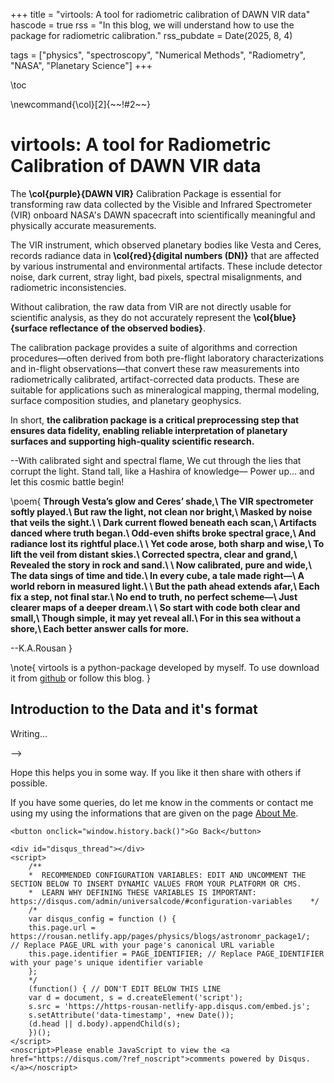 +++
title = "virtools: A tool for radiometric calibration of DAWN VIR data"
hascode = true
rss = "In this blog, we will understand how to use the package for radiometric calibration."
rss_pubdate = Date(2025, 8, 4)

tags = ["physics", "spectroscopy", "Numerical Methods", "Radiometry", "NASA", "Planetary Science"]
+++

\toc

\newcommand{\col}[2]{~~~<span style="color:~~~#1~~~">~~~!#2~~~</span>~~~}

# virtools: A tool for Radiometric Calibration of DAWN VIR data
The  **\col{purple}{DAWN VIR}** Calibration Package is essential for transforming raw data collected by the Visible and Infrared Spectrometer (VIR) onboard NASA's DAWN spacecraft into scientifically meaningful and physically accurate measurements.

The VIR instrument, which observed planetary bodies like Vesta and Ceres, records radiance data in **\col{red}{digital numbers (DN)}** that are affected by various instrumental and environmental artifacts. These include detector noise, dark current, stray light, bad pixels, spectral misalignments, and radiometric inconsistencies.

Without calibration, the raw data from VIR are not directly usable for scientific analysis, as they do not accurately represent the **\col{blue}{surface reflectance of the observed bodies}**.

The calibration package provides a suite of algorithms and correction procedures—often derived from both pre-flight laboratory characterizations and in-flight observations—that convert these raw measurements into radiometrically calibrated, artifact-corrected data products. These are suitable for applications such as mineralogical mapping, thermal modeling, surface composition studies, and planetary geophysics.

In short, **the calibration package is a critical preprocessing step that ensures data fidelity, enabling reliable interpretation of planetary surfaces and supporting high-quality scientific research.**

--With calibrated sight and spectral flame,
We cut through the lies that corrupt the light.
Stand tall, like a Hashira of knowledge—
Power up… and let this cosmic battle begin!

\poem{
**Through Vesta’s glow and Ceres’ shade,\\
The VIR spectrometer softly played.\\
But raw the light, not clean nor bright,\\
Masked by noise that veils the sight.\\
\\
Dark current flowed beneath each scan,\\
Artifacts danced where truth began.\\
Odd-even shifts broke spectral grace,\\
And radiance lost its rightful place.\\
\\
Yet code arose, both sharp and wise,\\
To lift the veil from distant skies.\\
Corrected spectra, clear and grand,\\
Revealed the story in rock and sand.\\
\\
Now calibrated, pure and wide,\\
The data sings of time and tide.\\
In every cube, a tale made right—\\
A world reborn in measured light.\\
\\
But the path ahead extends afar,\\
Each fix a step, not final star.\\
No end to truth, no perfect scheme—\\
Just clearer maps of a deeper dream.\\
\\
So start with code both clear and small,\\
Though simple, it may yet reveal all.\\
For in this sea without a shore,\\
Each better answer calls for more.**

--K.A.Rousan
}


\note{
    virtools is a python-package developed by myself. To use download it from [github](https://github.com/aburousan/virtools) or follow this blog.
}
## Introduction to the Data and it's format
Writing...
<!-- I will be assuming that readers have some basic knowledge on **metric**. But still to be sure, let's start by discussing a bit on it.
\defn{
    Metric is an object that turns coordinat distance into physical distance. It is normally represented by $g$.
    
    In a more rigorous sense, Metric is a tensor, which maps $2$ vectors onto a real number. That real number tells us what is the distance between those two vectors.
}
Let's see this using an example:
\exam{
    In 3-D Euclidean Space, the **physical distance** between two points separated by the infinitesimal coordinate distance $dx$, $dy$ and $dz$ is,
    $$
    ds^2 = dx^2 + dy^2 + dz^2 = \sum_{i,j}^3\delta_{ij} dx^i dx^j = \sum_{i,j}g_{ij} dx^i dx^j
    $$
    where $x_1 = x$, $x_2=y$ and $x_3=z$. As, we can clearly see $g_{ij}=\delta_{ij}$, i.e.,
    $$
    g_{euc} =
        \begin{pmatrix}
        1 & 0 & 0 \\
        0 & 1 & 0 \\
        0 & 0 & 1
        \end{pmatrix}
    $$
}
Let's see one more example.
\exam{
    Let's say we have two points. They have a coordinate values $(r,\theta, \phi)$ and $(r+dr, \theta+d\theta, \phi+d\phi)$. The distance between this two points are,
    $$
    ds^2 = dr^2+r^2 d\theta^2+r^2 \sin^2(\theta) d\phi^2 = \sum_{i,j}^3g_{ij}dx^i dx^j
    $$
    where $x_1 = r$, $x_2=\theta$ and $x_3=\phi$. Here the metric is,
    $$
    g =
        \begin{pmatrix}
        1 & 0 & 0 \\
        0 & r^2 & 0 \\
        0 & 0 & r^2 \sin^2(\theta)
        \end{pmatrix}
    $$
}
It should be noted that people using different coordinate systems won't necessarily agree on the **coordinate distance** between two points, but they will always agree on the **physical distance**, $ds$, i.e., $ds$ is an **\col{red}{invariant}**.

I hope those two examples makes it clear that **\col{purple}{metric helps us to measure physical distance}** and in general it should depend upon the position itself, i.e., $g=g(t,\vec{x})$.

Normally, we actally use **\col{blue}{Einstein's equation}** to find the metric for a given matter and energy distribution. But here we will assume a **Spatial Homogeneity and Isotropy of the Universe** which implies that universe can be represented by a time-ordered sequence of $3-D$ spatial slices. The $4-D$ line element can be written as,
$$
ds^2 = -c^2 dt^2 + a^2(t)\Big(\frac{dr^2}{1- k r^2/R_0^2}+r^2 d\Omega^2\Big)\label{metricgen}
$$
where $d\Omega^2=d\theta^2+\sin^2(\theta)d\phi^2$ and $R_0$ is the curvature of the universe. $k$ defines the type of the universe. If $k=0$ it means flat universe. For $k=1$ and $k=-1$, we have closed and open universe respectively. The function $a(t)$ is called **\col{purple}{scale factor}**, which represent the fact that our universe expands as time goes on.

\note{
1. AstronomR can actually do the calculation for all of those.
2. In the metric(eqn-\eqref{metricgen}), we have a rescaling symmetry, i.e., If we simultaneously rescale $a$, $r$ and $R_0$ by a constant $\lambda$ the geometry of the spacetime remains same. We will use this **freedom to set the scale factor today, at $t=t_0$, to be unity, $a(t_0)=1$**. The scale $R_0$ is then the physical curvature scale today.

It should be remembered throughout this blog using the subscript $0$ to denote quantities evaluated today, at $t=t_0$,
}
## What Hubble Parameter and Constant?
To understand the idea of we have to remember there are two coordinates in the picture.
1. Comoving Coordinate,$r$ (This is the coordinate of the grid. The numbers stick on the grid).
2. Physical Coordinate, $r_{phy}=a(t)r$(THis is the actual physical distance we measure).
~~~
<div class="row">
  <div class="container">
    <img class="left" src="/assets/Physics/blogs/Finding_age_astroR1/scale_fact.jpg" >
    <div style="clear: both"></div>      
  </div>
</div>
~~~
In this image the lattice points are the numbers on the grid and they represent **Comoving Coordinates**.

Now, let's consider a galaxy with a trajectory $\vec{r}(t)$ in comoving coordinates and $\vec{r}_{phy}=a(t)\vec{r}$ in physical coordinates. The physical velocity of the galaxy is,
$$
\vec{v}_{phy} = \frac{d}{dt}\vec{r}_{phy} = \frac{da}{dt}\vec{r}+a(t)\frac{d\vec{r}}{dt} = \frac{\dot{a}}{a} \vec{r}_{phy}+ \vec{v}_{pec}
$$
The first term represent the **velocity of the galaxy resulting from the expansion of the space between the origin and $\vec{r}_{phy}(t)$**. We can define the **coefficient of $\vec{r}_{phy}$** as **\col{purple}{Hubble Parameter}**, i.e.,
$$
H = \frac{\dot{a}(t)}{a(t)}
$$
\note{
    We can use something known as **Redshift**($z$) rather than **Scale Factor**($a$). Recall that the wavelength of light is inversely proportional to the photon energy $\lambda = h/E$, where $h$ is Planck's constant. We can show, 
    $$
\frac{1}{E}\frac{dE}{dt} = -\frac{\dot{a}}{a}
    $$
    which implies $E\propto a^{-1}$, the wavelength therefore scales as $\lambda \propto a(t)$. Light emitted at a time $t_i$ with wavelength $\lambda_i$ will therefore be observed at a later time $t_f$ with a larger wavelength,
    $$\lambda_f = \frac{a(t_f)}{a(t_i)}\lambda_i$$
    This increase of the observed wavelength is called redshift, as red light has a longer wavelength than blue.
    
    We can easily see,
    $$
    z+1 = \frac{a(t_0)}{a(t_i)} =  \frac{1}{a(t_i)}
    $$
    where $a(t_0)=1$ where $t_0$ is today's time.
}
At time $t=t_0$, i.e., today, $H(t_0) = H_0$. This is called **\col{purple}{Hubble Constant}**. This is written as $H_0 = 100 h \ km\cdot s^{-1} \cdot Mpc^{-1}$, where $h$ is a parameter with value of $0.674\pm 0.005$. This is found from CMB anisotropy spectrum.
## Setting up Friedmann Equation
Upto this point we have assumed $a(t)$ as some unknown function of time. Now, let's invest a bit more and find some equation which tells us about $a(t)$.

Let's start with **Einstein Equation**,
$$
G_{\mu \nu}=\frac{8 \pi G}{c^4}T_{\mu \nu}\label{einseq}
$$
We will take $T_{\mu \nu}$ of the perfect fluid,
$$
T_{\mu \nu} = \Big( \rho+\frac{P}{c^2} \Big)U_\mu U_\nu + P g_{\mu \nu}
$$
where $\rho c^2$ & $P$ are the energy density and the pressure in the rest frame of the fluid and $U^\mu$ is its four-velocity relative to a comoving observer.

Now, using the definition of Einstein Tensor,
$$
G_{\mu \nu} = R_{\mu \nu} - \frac{R}{2}g_{\mu \nu}
$$
where $R_{\mu \nu}$ is the **Ricci Tensor** and $R = R^{\mu}_{\mu}=g^{\mu \nu}R_{\mu \nu}$ is the **Ricci scalar**.

Now, using the formula of ricci tensor, we get,
\begin{align}
R_{00} =& -\frac{3}{c^2}\frac{\ddot{a}}{a}\\
R_{ij} =& \frac{1}{c^2}\Bigg[ \frac{\ddot{a}}{a} + 2\Big( \frac{\dot{a}}{a} \Big)^2 + \frac{2 k c^2}{a^2 R_0^2} \Bigg]g_{ij}\\
R =& \frac{6}{c^2}\Bigg[ \frac{\ddot{a}}{a} + \Big( \frac{\dot{a}}{a} \Big)^2 + \frac{k c^2}{a^2 R_0^2} \Bigg]
\end{align}
Using these along with $G^{\mu}_{\nu} = g^{\mu \alpha}G_{\alpha \nu}$, we have,

\begin{align}
G^0_0 =& -\frac{3}{c^2}\Bigg[ \Big( \frac{\dot{a}}{a} \Big)^2 + \frac{kc^2}{a^2 R_0^2}\Bigg]\\
G^i_j =& -\frac{1}{c^2}\Bigg[ 2\frac{\ddot{a}}{a}+ \Big( \frac{\dot{a}}{a} \Big)^2 + \frac{k c^2}{a^2 R_0^2} \Bigg]\delta^i_j
\end{align}
Putting these in eqn-\eqref{einseq}, we have,
$$
\Big(\frac{\dot{a}}{a}\Big)^2=H^2 = \frac{8\pi G}{3}\rho - \frac{k c^2}{a^2 R_0^2}
$$
This is called **\col{purple}{Friedmann Equation}**. $\rho$ should be understood as the sum of all contribution to the energy density of the universe. Here $\rho = \rho_r + \rho_m + \rho_\Lambda + \rho_k$ where $\rho_r$, $\rho_m$, $\rho_\Lambda$ and $\rho_k$ corresponds to the density of radiation, matter, vacuum and curvature respectively.

In a flat universe($k=0$), we have,
$$
\rho_0 = \rho_{crit,0}= \frac{3H_0^2}{8\pi G} = 1.9\times 10^{-29} h^2 gm/cm^3
$$
This is called **Critical Density**. Using this we can write Friedmann Equation as,

$$
\Big(\frac{H}{H_0}\Big)^2=\Omega_r a^{-4}+\Omega_m a^{-3}+\Omega_k a^{-2}+\Omega_\Lambda
$$
where $\Omega_i = \Omega_{i,0}=\rho_{i,0}/\rho_{crit,0}$ and $i=r,m,\Lambda, \cdots$ & $\Omega_k = -kc^2/(R_0 H_0)^2$.

Using this equation we can find the **\col{purple}{age of the universe}** for different cosmological model. For that, we use another form of the equation,
$$
H_0 t = \int_0^a \frac{da}{\sqrt{\Omega_r a^{-2}+\Omega_m a^{-1}+\Omega_\Lambda a^{2}+\Omega_k}}
$$
Now, let's see what we get!
## Determining the age of the universe using AstronomR
In **AstronomR** to start doing cosmological calculations, we need to first define a cosmological model using $h,\Omega_i's$. Let's first see how:
\rcode{r1}{
library(astronomR)
cosmo <- astronomR:::cosmology_model(hubble_constant_fact=0.6774, curvature_crit = 0, dark_matter_crit = 0.6911, matter_crit = 0.3089, radiation_crit = 0)
print(cosmo)
}
As we can see as the curvature is taken to be $0$, it is giving us a model with flat universe.

To find the age we can use the function `age_of_universe` which takes two parameter. The first one is some cosmological model and the second one is unit. Unit can take $2$ values. The default is **year** and another one is **GY** or **Giga-Year**.
### For single component universe
Let's first consider a **flat matter dominated universe**, i.e., only $\Omega_m$ exist other omega's are $0$. 

In this case, we will have the model as,
```R
cosmo <- astronomR:::cosmology_model(hubble_constant_fact=0.6774, curvature_crit = 0, dark_matter_crit = 0, matter_crit = 1, radiation_crit = 0)
print(cosmo)
```
```
$hubble_constant_fact
[1] 0.6774

$dark_matter_crit
[1] 0

$matter_crit
[1] 1

$radiation_crit
[1] 0

$type
[1] "FlatLCDM"

$h_per_s
[1] 2.194948e-20
```
The last value is $h$'s value but in seconds.

Now run,
```R
astronomR:::age_of_universe(cosmo)
```
```
[1] 9631145240
```
This is the age of the universe(9.63 billion years).
\note{
    We can actually find it analytically. It is,
    $$
    t_0 = \frac{2}{3H_0} \approx 9\times 10^9 \ Yr
    $$
}
This is the famous **age problem**. The age of a pure matter universe is shorter than that of the oldest stars. So, we can't have only matter dominated universe.
<!-- \codeoutput{r1} -->
<!-- ### Two-Component Universe
Now, let's consider a matter and radiation dominated universe.
```R
c1 <- astronomR:::cosmology_model(hubble_constant_fact=0.6774, curvature_crit = 0, dark_matter_crit = 0, matter_crit = 0.4, radiation_crit = 0.6)
print(c1)
```
```
$hubble_constant_fact
[1] 0.6774

$dark_matter_crit
[1] 0

$matter_crit
[1] 0.4

$radiation_crit
[1] 0.6

$type
[1] "FlatLCDM"

$h_per_s
[1] 2.194948e-20
```
Now, run,
```R
astronomR:::age_of_universe(c1,unit="GY")
```
```
[1] 7.796172
```
The age is almost $7.796$ GY (again the age problem).
Now, let's consider matter and dark matter dominated universe.
```R
c1 <- astronomR:::cosmology_model(hubble_constant_fact=0.6774, curvature_crit = 0, dark_matter_crit = 0.68, matter_crit = 0.32, radiation_crit = 0)
print(c1)
```
```
$hubble_constant_fact
[1] 0.6774

$dark_matter_crit
[1] 0.68

$matter_crit
[1] 0.32

$radiation_crit
[1] 0

$type
[1] "FlatLCDM"

$h_per_s
[1] 2.194948e-20
```
Now, run,
```R
astronomR:::age_of_universe(c1,unit="GY")
```
```
[1] 13.67772
```
This gives us $13.6$GY or $13.6$ billion years. I guess it's sort of correct($13.8$GY actual value).
### Our Universe
In our universe, we have $\Omega_r = 8.99\times 10^{-5}$ which can be calculated using thermal properties (can also be calculated using AstronomR after the next update). Also, $|\Omega_k|<0.01$, so we will take this as $0$ for now(although I encourage you to put some value and see what you get).

Using this, we have,
```R
c1 <- astronomR:::cosmology_model(hubble_constant_fact=0.6774, curvature_crit = 0, dark_matter_crit = 0.6911, matter_crit = 0.3089, radiation_crit = 8.99e-5)
print(c1)
```
```
$hubble_constant_fact
[1] 0.6774

$dark_matter_crit
[1] 0.6911

$matter_crit
[1] 0.3089

$radiation_crit
[1] 8.99e-05

$type
[1] "FlatLCDM"

$h_per_s
[1] 2.194948e-20
```
Now, run,
```R
astronomR:::age_of_universe(c1,unit="GY")
```
```
[1] 13.8086
```
Good! As you can see the value is very close to real value.


Stay tuned for more cosmological blogs and application of our packages.


--- --> -->

Hope this helps you in some way. If you like it then share with others if possible.

If you have some queries, do let me know in the comments or contact me using my using the informations that are given on the page [About Me](/Pages/about_me/).

~~~
<button onclick="window.history.back()">Go Back</button>
~~~


~~~
<div id="disqus_thread"></div>
<script>
    /**
    *  RECOMMENDED CONFIGURATION VARIABLES: EDIT AND UNCOMMENT THE SECTION BELOW TO INSERT DYNAMIC VALUES FROM YOUR PLATFORM OR CMS.
    *  LEARN WHY DEFINING THESE VARIABLES IS IMPORTANT: https://disqus.com/admin/universalcode/#configuration-variables    */
    /*
    var disqus_config = function () {
    this.page.url = https://rousan.netlify.app/pages/physics/blogs/astronomr_package1/;  // Replace PAGE_URL with your page's canonical URL variable
    this.page.identifier = PAGE_IDENTIFIER; // Replace PAGE_IDENTIFIER with your page's unique identifier variable
    };
    */
    (function() { // DON'T EDIT BELOW THIS LINE
    var d = document, s = d.createElement('script');
    s.src = 'https://https-rousan-netlify-app.disqus.com/embed.js';
    s.setAttribute('data-timestamp', +new Date());
    (d.head || d.body).appendChild(s);
    })();
</script>
<noscript>Please enable JavaScript to view the <a href="https://disqus.com/?ref_noscript">comments powered by Disqus.</a></noscript>
~~~